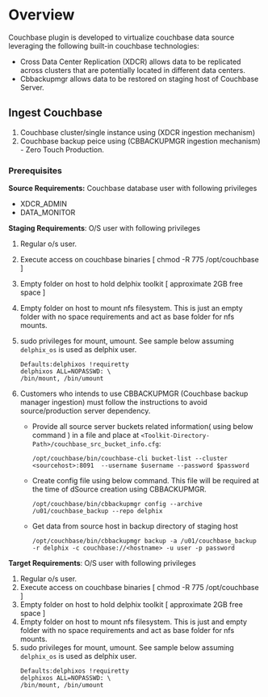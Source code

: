 # Overview

Couchbase plugin is developed to virtualize couchbase data source leveraging the following built-in couchbase technologies:


- Cross Data Center Replication (XDCR) allows data to be replicated across clusters that are potentially located in different data centers.
- Cbbackupmgr allows data to be restored on staging host of Couchbase Server.

Ingest Couchbase
----------------

1. Couchbase cluster/single instance using (XDCR ingestion mechanism) 
2. Couchbase backup peice using (CBBACKUPMGR ingestion mechanism) - Zero Touch Production.

### <a id="requirements-plugin"></a>Prerequisites
**Source Requirements:** Couchbase database user with following privileges
*   XDCR_ADMIN
*   DATA_MONITOR

**Staging Requirements**: O/S user with following privileges
1. Regular o/s user.
2. Execute access on couchbase binaries [ chmod -R 775 /opt/couchbase ]
3. Empty folder on host to hold delphix toolkit  [ approximate 2GB free space ]
4. Empty folder on host to mount nfs filesystem. This is just an empty folder with no space requirements and act as base folder for nfs mounts.
5. sudo privileges for mount, umount. See sample below assuming `delphix_os` is used as delphix user.
    ```shell
    Defaults:delphixos !requiretty
    delphixos ALL=NOPASSWD: \ 
    /bin/mount, /bin/umount
    ```
6. Customers who intends to use CBBACKUPMGR (Couchbase backup manager ingestion) must follow the instructions to avoid source/production server dependency.

    * Provide all source server buckets related information( using below command ) in a file and place at `<Toolkit-Directory-Path>/couchbase_src_bucket_info.cfg`:
  
       `/opt/couchbase/bin/couchbase-cli bucket-list --cluster <sourcehost>:8091  --username $username --password $password`
    
    * Create config file using below command. This file will be required at the time of dSource creation using CBBACKUPMGR.
      
      `/opt/couchbase/bin/cbbackupmgr config --archive /u01/couchbase_backup --repo delphix`
    
    * Get data from source host in backup directory of staging host
    
      `/opt/couchbase/bin/cbbackupmgr backup -a /u01/couchbase_backup -r delphix -c couchbase://<hostname> -u user -p password`
       
  

**Target Requirements**: O/S user with following privileges
1. Regular o/s user.
2. Execute access on couchbase binaries [ chmod -R 775 /opt/couchbase ]
3. Empty folder on host to hold delphix toolkit  [ approximate 2GB free space ]
4. Empty folder on host to mount nfs filesystem. This is just and empty folder with no space requirements and act as base folder for nfs mounts.
5. sudo privileges for mount, umount. See sample below assuming `delphix_os` is used as delphix user.
    ```shell
    Defaults:delphixos !requiretty
    delphixos ALL=NOPASSWD: \ 
    /bin/mount, /bin/umount
    ```

